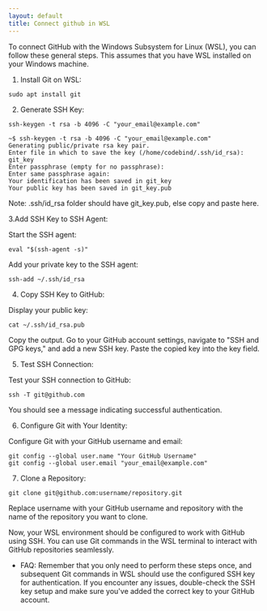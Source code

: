 ```yaml
---
layout: default
title: Connect github in WSL
---
```


To connect GitHub with the Windows Subsystem for Linux (WSL), you can follow these general steps. 
This assumes that you have WSL installed on your Windows machine.

1. Install Git on WSL:
````
sudo apt install git
````

2. Generate SSH Key:
````
ssh-keygen -t rsa -b 4096 -C "your_email@example.com"
````
````
~$ ssh-keygen -t rsa -b 4096 -C "your_email@example.com"
Generating public/private rsa key pair.
Enter file in which to save the key (/home/codebind/.ssh/id_rsa): git_key
Enter passphrase (empty for no passphrase): 
Enter same passphrase again: 
Your identification has been saved in git_key
Your public key has been saved in git_key.pub
````
Note: .ssh/id_rsa folder should have git_key.pub, else copy and paste here.

3.Add SSH Key to SSH Agent:

Start the SSH agent: 
````
eval "$(ssh-agent -s)"
````
Add your private key to the SSH agent: 
````
ssh-add ~/.ssh/id_rsa
````

4. Copy SSH Key to GitHub:

Display your public key: 
````
cat ~/.ssh/id_rsa.pub
````
Copy the output.
Go to your GitHub account settings, navigate to "SSH and GPG keys," and add a new SSH key. Paste the copied key into the key field.

5. Test SSH Connection:

Test your SSH connection to GitHub: 
````
ssh -T git@github.com
````
You should see a message indicating successful authentication.

6. Configure Git with Your Identity:

Configure Git with your GitHub username and email:
````
git config --global user.name "Your GitHub Username"
git config --global user.email "your_email@example.com"
````

7. Clone a Repository:
````
git clone git@github.com:username/repository.git
````

Replace username with your GitHub username and repository with the name of the repository you want to clone.

Now, your WSL environment should be configured to work with GitHub using SSH. You can use Git commands in the WSL terminal to interact with GitHub repositories seamlessly.

- FAQ:
Remember that you only need to perform these steps once, and subsequent Git commands in WSL should use the configured SSH key for authentication. 
If you encounter any issues, double-check the SSH key setup and make sure you've added the correct key to your GitHub account.
